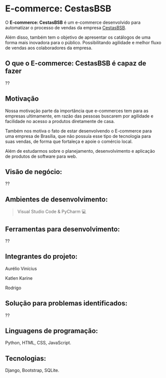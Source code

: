 # E-commerce: CestasBSB

O **E-commerce: CestasBSB** é um e-commerce desenvolvido para automatizar o processo de vendas da empresa [CestasBSB](https://www.instagram.com/cestas.bsb/). 

Além disso, também tem o objetivo de apresentar os catálogos de uma forma mais inovadora para o público. Possibilitando agilidade e melhor fluxo de vendas aos colaboradores da empresa.

## O que o E-commerce: CestasBSB é capaz de fazer
??

## Motivação

Nossa motivação parte da importância que e-commerces tem para as empresas ultimamente, em razão das pessoas buscarem por agilidade e facilidade no acesso a produtos diretamente de casa. 

Também nos motiva o fato de estar desenvolvendo o E-commerce para uma empresa de Brasília, que não possuía esse tipo de tecnologia para suas vendas, de forma que fortaleça e apoie o comércio local. 

Além de estudarmos sobre o planejamento, desenvolvimento e aplicação de produtos de software para web.

## Visão de negócio: 
??

## Ambientes de desenvolvimento:
> Visual Studio Code & PyCharm :computer:

## Ferramentas para desenvolvimento: 
??

## Integrantes do projeto: 
Aurélio Vinícius 

Katlen Karine 

Rodrigo 

## Solução para problemas identificados:
??

## Linguagens de programação: 

Python, HTML, CSS, JavaScript.

## Tecnologias: 

Django, Bootstrap, SQLite.
